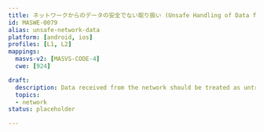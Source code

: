 ```yaml
---
title: ネットワークからのデータの安全でない取り扱い (Unsafe Handling of Data from the Network)
id: MASWE-0079
alias: unsafe-network-data
platform: [android, ios]
profiles: [L1, L2]
mappings:
  masvs-v2: [MASVS-CODE-4]
  cwe: [924]

draft:
  description: Data received from the network should be treated as untrusted even if it is received over a secure channel.
  topics:
  - network
status: placeholder

---
```

